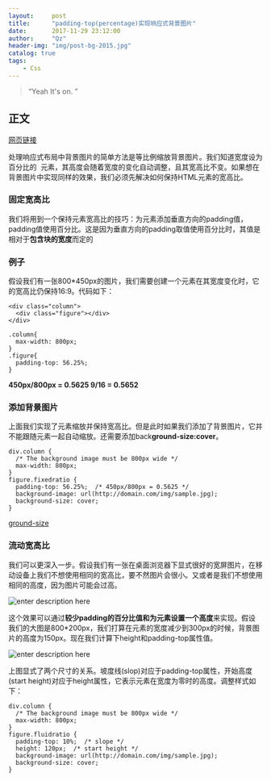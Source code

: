 ```yaml
---
layout:     post
title:      "padding-top(percentage)实现响应式背景图片"
date:       2017-11-29 23:12:00
author:     "Qz"
header-img: "img/post-bg-2015.jpg"
catalog: true
tags:
    - Css
---
```


> “Yeah It's on. ”


## 正文


[网页链接](http://ju.outofmemory.cn/entry/22712)


处理响应式布局中背景图片的简单方法是等比例缩放背景图片。我们知道宽度设为百分比的  <img> 元素，其高度会随着宽度的变化自动调整，且其宽高比不变。如果想在背景图片中实现同样的效果，我们必须先解决如何保持HTML元素的宽高比。

### 固定宽高比

我们将用到一个保持元素宽高比的技巧：为元素添加垂直方向的padding值，padding值使用百分比。这是因为垂直方向的padding取值使用百分比时，其值是相对于**包含块的宽度**而定的

### 例子
假设我们有一张800*450px的图片，我们需要创建一个元素在其宽度变化时，它的宽高比仍保持16:9。代码如下：
```
<div class="column">
  <div class="figure"></div>
</div>

.column{
  max-width: 800px;
}
.figure{
  padding-top: 56.25%; 
}
```

**450px/800px = 0.5625 
 9/16 = 0.5652**
 
### 添加背景图片 
上面我们实现了元素缩放并保持宽高比。但是此时如果我们添加了背景图片，它并不能跟随元素一起自动缩放。还需要添加back**ground-size:cover**。

```
div.column {
  /* The background image must be 800px wide */
  max-width: 800px;
}
figure.fixedratio {
  padding-top: 56.25%;  /* 450px/800px = 0.5625 */
  background-image: url(http://domain.com/img/sample.jpg);
  background-size: cover;
}
```

[ground-size](http://www.topcss.org/demo/background-size-cover-contain.html)

### 流动宽高比
我们可以更深入一步。假设我们有一张在桌面浏览器下显式很好的宽屏图片，在移动设备上我们不想使用相同的宽高比，要不然图片会很小。又或者是我们不想使用相同的高度，因为图片可能会过高。

![enter description here][1]


这个效果可以通过**较少padding的百分比值和为元素设置一个高度**来实现。假设我们的大图是800*200px，我们打算在元素的宽度减少到300px的时候，背景图片的高度为150px。现在我们计算下height和padding-top属性值。

![enter description here][2]


上图显式了两个尺寸的关系。坡度线(slop)对应于padding-top属性，开始高度(start height)对应于height属性，它表示元素在宽度为零时的高度。调整样式如下：
```
div.column {
  /* The background image must be 800px wide */
  max-width: 800px;
}
figure.fluidratio {
  padding-top: 10%;  /* slope */
  height: 120px;  /* start height */
  background-image: url(http://domain.com/img/sample.jpg);
  background-size: cover;
}
```


  [1]: http://www.topcss.org/wp-content/uploads/2012/11/fluid-ratio.png
  [2]: http://www.topcss.org/wp-content/uploads/2012/11/ratio-calculation.png